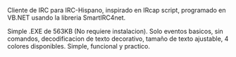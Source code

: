 Cliente de IRC para IRC-Hispano, inspirado en IRcap script, programado en VB.NET usando la libreria SmartIRC4net.

Simple .EXE de 563KB (No requiere instalacion). Solo eventos basicos, sin comandos, decodificacion de texto decorativo, tamaño de texto ajustable, 4 colores disponibles. Simple, funcional y practico.
